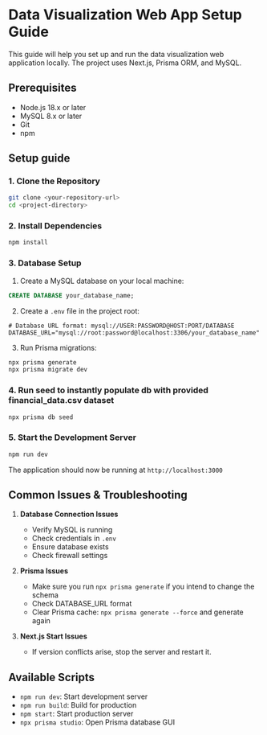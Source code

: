 # Data Visualization Web App Setup Guide

This guide will help you set up and run the data visualization web application locally. The project uses Next.js, Prisma ORM, and MySQL.

## Prerequisites

- Node.js 18.x or later
- MySQL 8.x or later
- Git
- npm

## Setup guide

### 1. Clone the Repository

```bash
git clone <your-repository-url>
cd <project-directory>
```

### 2. Install Dependencies

```bash
npm install
```

### 3. Database Setup

1. Create a MySQL database on your local machine:

```sql
CREATE DATABASE your_database_name;
```

2. Create a `.env` file in the project root:

```env
# Database URL format: mysql://USER:PASSWORD@HOST:PORT/DATABASE
DATABASE_URL="mysql://root:password@localhost:3306/your_database_name"
```

3. Run Prisma migrations:

```bash
npx prisma generate
npx prisma migrate dev
```

### 4. Run seed to instantly populate db with provided financial_data.csv dataset

```bash
npx prisma db seed
```

### 5. Start the Development Server

```bash
npm run dev
```

The application should now be running at `http://localhost:3000`

## Common Issues & Troubleshooting

1. **Database Connection Issues**

   - Verify MySQL is running
   - Check credentials in `.env`
   - Ensure database exists
   - Check firewall settings

2. **Prisma Issues**

   - Make sure you run `npx prisma generate` if you intend to change the schema
   - Check DATABASE_URL format
   - Clear Prisma cache: `npx prisma generate --force` and generate again

3. **Next.js Start Issues**
   - If version conflicts arise, stop the server and restart it.

## Available Scripts

- `npm run dev`: Start development server
- `npm run build`: Build for production
- `npm start`: Start production server
- `npx prisma studio`: Open Prisma database GUI
